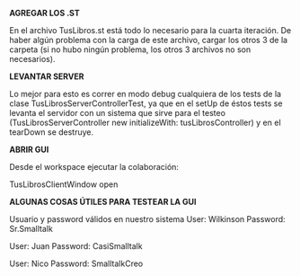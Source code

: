 **AGREGAR LOS .ST**

En el archivo TusLibros.st está todo lo necesario para la cuarta iteración. De haber algún problema con la carga de este
archivo, cargar los otros 3 de la carpeta (si no hubo ningún problema, los otros 3 archivos no son necesarios).



**LEVANTAR SERVER**

Lo mejor para esto es correr en modo debug cualquiera de los tests de la clase TusLibrosServerControllerTest, 
ya que en el setUp de éstos tests se levanta el servidor con un sistema que sirve para el testeo (TusLibrosServerController new initializeWith: tusLibrosController)
y en el tearDown se destruye.



**ABRIR GUI**

Desde el workspace ejecutar la colaboración:

TusLibrosClientWindow open



**ALGUNAS COSAS ÚTILES PARA TESTEAR LA GUI**

Usuario y password válidos en nuestro sistema
User: Wilkinson
Password: Sr.Smalltalk

User: Juan
Password: CasiSmalltalk

User: Nico
Password: SmalltalkCreo
